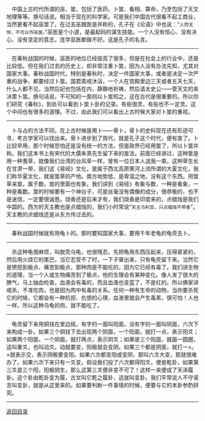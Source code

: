 &emsp;中国上古时代所谓的巫、筮，包括了医药、卜筮、看相、算命，乃至包括了天文地理等等。换句话说。相当于现在的科学家。可是我们中国古代很看不起工商业，当然更看不起巫筮了。在过去巫跟医是并称的，孔子在《论语》中也说：“``人而无恒，不可以作巫医。``”巫医是个小道，是最起码的谋生技能。一个人没有恒心、没有决心、没有坚定的意志，连学巫医都做不好。这是孔子的名言。
___
&emsp;在春秋战国的时候，巫医的地位已经提高了很多，但是在社会上的行业中，还是比较低。但在我们过去的历史上，却非常注重卜筮，因为人没有办法先知，尤其对国家大事。春秋战国时代，特别是春秋时，决定一件国家大事，或者是决定一次严重的战争，都要经过卜筮。国君斋戒沐浴，一个人在宫殿里边三天或者五天七天，什么人都不见，当然后妃也包括在内，静静地祈祷，然后请太史公——管天文的来决策卜筮。换句话说，不可知的一面则以卜筮知之，这在古代是很重要的。所以你们研究《春秋》，到处可以看到卜筮卜卦的记录。有些很灵，有些也不一定灵。这个中间也有很多的道理。不过，由此我们可以看出上古时候大家对卜筮的重视。
___
&emsp;卜与占的方法不同，在上古时候是用卜——骨卜，骨卜的史料现在还有形迹可寻，考古学家可以找出来。骨卜进步到了周代，就是孔子这个时代，便有筮了。卜比较早用，那个时候恐怕还是没有统一的方法，但是政界已经用筮了，所以卜筮并称。我们这本书上有宋代的大儒朱熹先生留下来的筮法。前面已经讲过，这种筮是用一种蓍草，就像我们台湾的台风草一样，曾有一位日本人送我一束。这种草生长在甘肃一带，我们这《易经》文化，是属于西北高原黄河上流所谓的大夏文化，我们称华夏文化，就是筮草的产地。南方地势低，是卑湿之地，没有这个东西。用筮草来筮，属于数。筮的里面也有象。我们讲到《易经》有象与数，一种是看象，一种是看数。筮的时候要有一个神台子，可是丝毫没有偶像的成分，很恭敬的，也不是迷信，一定要很诚恳。烧香还是后来才有，我们烧香是印度来的，点蜡烛是我们中国的。西方的天主教也是点蜡烛的，我们小时常说“``天主马利亚，只点蜡烛不带香``”。天主教的点蜡烛还是从东方传过去的。
___
&emsp;春秋战国时候就有用龟卜的。那时要知国家大事，要用千年老龟的龟壳去卜。
___
&emsp;杀这种龟很麻烦，叫脱壳乌龟，也很残忍。先把龟用东西压起来，压得紧紧的，然后用火烧它的尾巴，当它忍受不了时，一下子窜出来，只有龟壳留下来。当然它是愤怒到极点、痛苦到极点，那种肉是不能吃的，因为它已经有毒了。我们讲生物的道理，当一个人或生物痛苦到了极点，他的生理会有某种变化。像人发了很大的脾气，马上抽血检查，血液会有毒的，而且血液也变蓝了，不是红的。所以佛家讲戒杀，不准吃肉，也是因为肉中有毒的关系。任何一种有生命的动物，当你要杀死它的时候，它都会有一种抗拒、仇恨的心理，血液里就会产生毒素，很可怕！人也一样。所以这种乌龟的肉，就不能吃了。
___
&emsp;龟壳留下来用铜钱在里边摇，有字的一面叫阳面，没有字的一面叫阴面，六次下来构成一卦。如果三个铜钱下去出现两个阴面，一个阳面，就打一点，表示阳爻；如果两个阳面，一个阴面，就打两点，表示阴爻；如果是三个阳面，就画一圆圈，这叫重爻，也叫动爻。动就要变，阳极就会变阴。如果三个都是阴面，就打一×。×就表示交，表示阴极要变阳。如果六次都变阳或变阴，那叫六爻大变，那就很难办了。如果六次下来只有一爻变，假设我们投了六次都得阳爻，便是乾卦，如果第三爻是三个阳，阳极阴生，那么这第三爻便非变不可了！这样一来便成了天泽履卦。这个卦由乾卦变为履，古文叫它乾之履卦，这就叫变卦。我们平常说人不守诺言叫变卦，就是从这里来的。如果要判断一件事情的时候，便要与它的本卦参酌研究。
___
[返回目录](../../../master/README.md#目录)